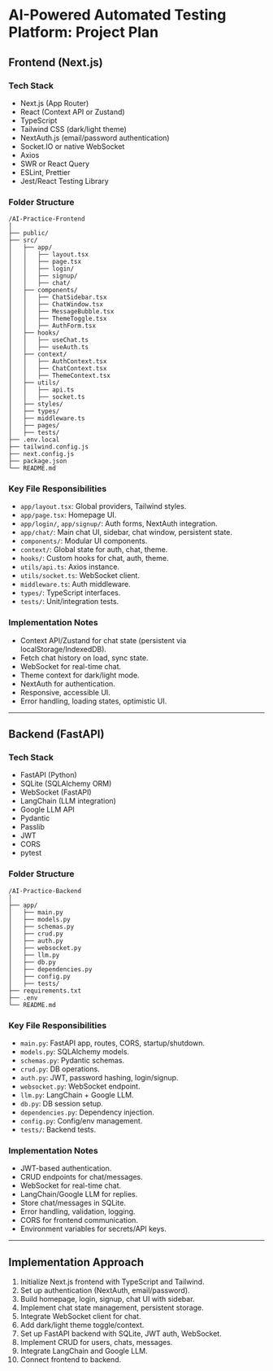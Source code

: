 # AI-Powered Automated Testing Platform: Project Plan

## Frontend (Next.js)

### Tech Stack
- Next.js (App Router)
- React (Context API or Zustand)
- TypeScript
- Tailwind CSS (dark/light theme)
- NextAuth.js (email/password authentication)
- Socket.IO or native WebSocket
- Axios
- SWR or React Query
- ESLint, Prettier
- Jest/React Testing Library

### Folder Structure
```
/AI-Practice-Frontend
│
├── public/
├── src/
│   ├── app/
│   │   ├── layout.tsx
│   │   ├── page.tsx
│   │   ├── login/
│   │   ├── signup/
│   │   ├── chat/
│   ├── components/
│   │   ├── ChatSidebar.tsx
│   │   ├── ChatWindow.tsx
│   │   ├── MessageBubble.tsx
│   │   ├── ThemeToggle.tsx
│   │   ├── AuthForm.tsx
│   ├── hooks/
│   │   ├── useChat.ts
│   │   ├── useAuth.ts
│   ├── context/
│   │   ├── AuthContext.tsx
│   │   ├── ChatContext.tsx
│   │   ├── ThemeContext.tsx
│   ├── utils/
│   │   ├── api.ts
│   │   ├── socket.ts
│   ├── styles/
│   ├── types/
│   ├── middleware.ts
│   ├── pages/
│   ├── tests/
├── .env.local
├── tailwind.config.js
├── next.config.js
├── package.json
└── README.md
```

### Key File Responsibilities
- `app/layout.tsx`: Global providers, Tailwind styles.
- `app/page.tsx`: Homepage UI.
- `app/login/`, `app/signup/`: Auth forms, NextAuth integration.
- `app/chat/`: Main chat UI, sidebar, chat window, persistent state.
- `components/`: Modular UI components.
- `context/`: Global state for auth, chat, theme.
- `hooks/`: Custom hooks for chat, auth, theme.
- `utils/api.ts`: Axios instance.
- `utils/socket.ts`: WebSocket client.
- `middleware.ts`: Auth middleware.
- `types/`: TypeScript interfaces.
- `tests/`: Unit/integration tests.

### Implementation Notes
- Context API/Zustand for chat state (persistent via localStorage/IndexedDB).
- Fetch chat history on load, sync state.
- WebSocket for real-time chat.
- Theme context for dark/light mode.
- NextAuth for authentication.
- Responsive, accessible UI.
- Error handling, loading states, optimistic UI.

---

## Backend (FastAPI)

### Tech Stack
- FastAPI (Python)
- SQLite (SQLAlchemy ORM)
- WebSocket (FastAPI)
- LangChain (LLM integration)
- Google LLM API
- Pydantic
- Passlib
- JWT
- CORS
- pytest

### Folder Structure
```
/AI-Practice-Backend
│
├── app/
│   ├── main.py
│   ├── models.py
│   ├── schemas.py
│   ├── crud.py
│   ├── auth.py
│   ├── websocket.py
│   ├── llm.py
│   ├── db.py
│   ├── dependencies.py
│   ├── config.py
│   ├── tests/
├── requirements.txt
├── .env
└── README.md
```

### Key File Responsibilities
- `main.py`: FastAPI app, routes, CORS, startup/shutdown.
- `models.py`: SQLAlchemy models.
- `schemas.py`: Pydantic schemas.
- `crud.py`: DB operations.
- `auth.py`: JWT, password hashing, login/signup.
- `websocket.py`: WebSocket endpoint.
- `llm.py`: LangChain + Google LLM.
- `db.py`: DB session setup.
- `dependencies.py`: Dependency injection.
- `config.py`: Config/env management.
- `tests/`: Backend tests.

### Implementation Notes
- JWT-based authentication.
- CRUD endpoints for chat/messages.
- WebSocket for real-time chat.
- LangChain/Google LLM for replies.
- Store chat/messages in SQLite.
- Error handling, validation, logging.
- CORS for frontend communication.
- Environment variables for secrets/API keys.

---

## Implementation Approach
1. Initialize Next.js frontend with TypeScript and Tailwind.
2. Set up authentication (NextAuth, email/password).
3. Build homepage, login, signup, chat UI with sidebar.
4. Implement chat state management, persistent storage.
5. Integrate WebSocket client for chat.
6. Add dark/light theme toggle/context.
7. Set up FastAPI backend with SQLite, JWT auth, WebSocket.
8. Implement CRUD for users, chats, messages.
9. Integrate LangChain and Google LLM.
10. Connect frontend to backend.